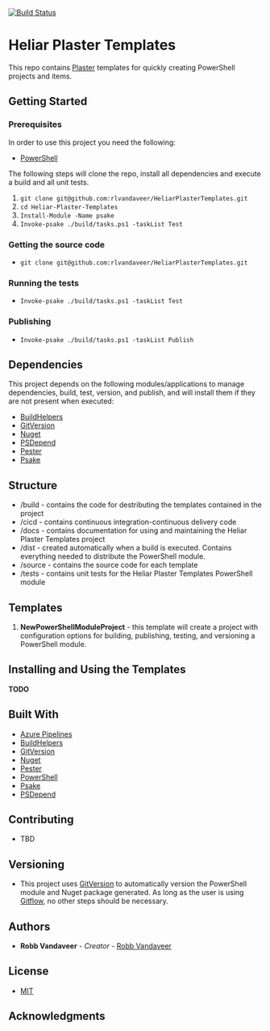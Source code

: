 [![Build Status](https://dev.azure.com/heliar/Heliar%20Plaster%20Templates/_apis/build/status/rlvandaveer.HeliarPlasterTemplates?branchName=master)](https://dev.azure.com/heliar/Heliar%20Plaster%20Templates/_build/latest?definitionId=7&branchName=master)

# Heliar Plaster Templates
This repo contains [Plaster](https://github.com/PowerShell/Plaster) templates for quickly creating PowerShell projects and items.

## Getting Started

### Prerequisites

In order to use this project you need the following:

* [PowerShell](https://docs.microsoft.com/en-us/powershell/scripting/install/installing-powershell)

The following steps will clone the repo, install all dependencies and execute a build and all unit tests.

1. `git clone git@github.com:rlvandaveer/HeliarPlasterTemplates.git`
1. `cd Heliar-Plaster-Templates`
1. `Install-Module -Name psake`
1. `Invoke-psake ./build/tasks.ps1 -taskList Test`

### Getting the source code

* `git clone git@github.com:rlvandaveer/HeliarPlasterTemplates.git`

### Running the tests

* `Invoke-psake ./build/tasks.ps1 -taskList Test`

### Publishing

* `Invoke-psake ./build/tasks.ps1 -taskList Publish`

## Dependencies

This project depends on the following modules/applications to manage dependencies, build, test, version, and publish, and will install them if they are not present when executed:

* [BuildHelpers](https://github.com/RamblingCookieMonster/BuildHelpers)
* [GitVersion](https://gitversion.readthedocs.io/en/latest/)
* [Nuget](https://docs.microsoft.com/en-us/nuget/install-nuget-client-tools)
* [PSDepend](https://github.com/RamblingCookieMonster/PSDepend)
* [Pester](https://github.com/pester/Pester)
* [Psake](https://github.com/psake/psake)

## Structure
- /build - contains the code for destributing the templates contained in the project
- /cicd - contains continuous integration-continuous delivery code
- /docs - contains documentation for using and maintaining the Heliar Plaster Templates project
- /dist - created automatically when a build is executed. Contains everything needed to distribute the PowerShell module.
- /source - contains the source code for each template
- /tests - contains unit tests for the Heliar Plaster Templates PowerShell module

## Templates
1. **NewPowerShellModuleProject** - this template will create a project with configuration options for building, publishing, testing, and versioning a PowerShell module.

## Installing and Using the Templates

**TODO**

## Built With

* [Azure Pipelines](https://azure.microsoft.com/en-us/services/devops/pipelines/)
* [BuildHelpers](https://github.com/RamblingCookieMonster/BuildHelpers)
* [GitVersion](https://gitversion.readthedocs.io/en/latest/)
* [Nuget](https://docs.microsoft.com/en-us/nuget/install-nuget-client-tools)
* [Pester](https://github.com/pester/Pester)
* [PowerShell](https://docs.microsoft.com/en-us/powershell/scripting/install/installing-powershell)
* [Psake](https://github.com/psake/psake)
* [PSDepend](https://github.com/RamblingCookieMonster/PSDepend)

## Contributing

* TBD

## Versioning

* This project uses [GitVersion](https://gitversion.readthedocs.io/en/latest/) to automatically version the PowerShell module and Nuget package generated. As long as the user is using [Gitflow](https://www.atlassian.com/git/tutorials/comparing-workflows/gitflow-workflow), no other steps should be necessary.

## Authors

* **Robb Vandaveer** - *Creator* - [Robb Vandaveer](https://aex.dev.azure.com/me?mkt=en-US&campaign=o~msft~vsts~usercard)

## License

* [MIT](https://raw.githubusercontent.com/rlvandaveer/HeliarPlasterTemplates/master/LICENSE)

## Acknowledgments

